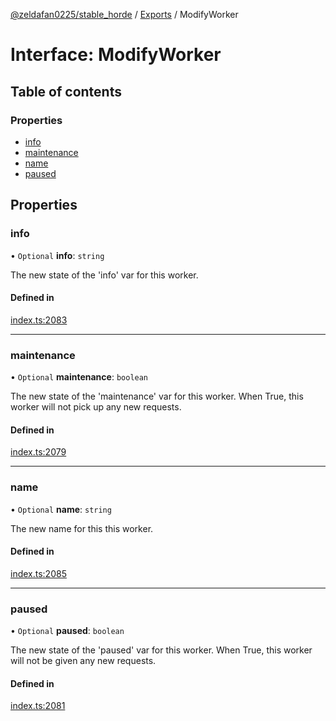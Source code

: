 [@zeldafan0225/stable_horde](../README.md) / [Exports](../modules.md) / ModifyWorker

# Interface: ModifyWorker

## Table of contents

### Properties

- [info](ModifyWorker.md#info)
- [maintenance](ModifyWorker.md#maintenance)
- [name](ModifyWorker.md#name)
- [paused](ModifyWorker.md#paused)

## Properties

### info

• `Optional` **info**: `string`

The new state of the 'info' var for this worker.

#### Defined in

[index.ts:2083](https://github.com/ZeldaFan0225/stable_horde/blob/6d32b90/index.ts#L2083)

___

### maintenance

• `Optional` **maintenance**: `boolean`

The new state of the 'maintenance' var for this worker. When True, this worker will not pick up any new requests.

#### Defined in

[index.ts:2079](https://github.com/ZeldaFan0225/stable_horde/blob/6d32b90/index.ts#L2079)

___

### name

• `Optional` **name**: `string`

The new name for this this worker.

#### Defined in

[index.ts:2085](https://github.com/ZeldaFan0225/stable_horde/blob/6d32b90/index.ts#L2085)

___

### paused

• `Optional` **paused**: `boolean`

The new state of the 'paused' var for this worker. When True, this worker will not be given any new requests.

#### Defined in

[index.ts:2081](https://github.com/ZeldaFan0225/stable_horde/blob/6d32b90/index.ts#L2081)
